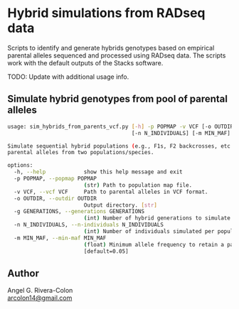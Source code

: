 # Hybrid simulations from RADseq data

Scripts to identify and generate hybrids genotypes based on empirical parental alleles sequenced 
and processed using RADseq data. The scripts work with the default outputs of the Stacks software.

TODO: Update with additional usage info.

## Simulate hybrid genotypes from pool of parental alleles

```sh
usage: sim_hybrids_from_parents_vcf.py [-h] -p POPMAP -v VCF [-o OUTDIR] [-g GENERATIONS]
                                       [-n N_INDIVIDUALS] [-m MIN_MAF]

Simulate sequential hybrid populations (e.g., F1s, F2 backcrosses, etc.) from a pool of
parental alleles from two populations/species.

options:
  -h, --help            show this help message and exit
  -p POPMAP, --popmap POPMAP
                        (str) Path to population map file.
  -v VCF, --vcf VCF     Path to parental alleles in VCF format.
  -o OUTDIR, --outdir OUTDIR
                        Output directory. [str]
  -g GENERATIONS, --generations GENERATIONS
                        (int) Number of hybrid generations to simulate. [default=10]
  -n N_INDIVIDUALS, --n-individuals N_INDIVIDUALS
                        (int) Number of individuals simulated per population. [default=10]
  -m MIN_MAF, --min-maf MIN_MAF
                        (float) Minimum allele frequency to retain a parental allele
                        [default=0.05]
```

## Author
Angel G. Rivera-Colon  
arcolon14@gmail.com
